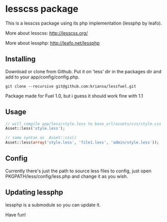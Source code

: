 # lesscss package

This is a lesscss package using its php implementation (lessphp by leafo).

More about lesscss: http://lesscss.org/

More about lessphp: http://leafo.net/lessphp

## Installing

Download or clone from Github. Put it on 'less' dir in the packages dir and add to your app/config/config.php.

	git clone --recursive git@github.com:kriansa/lessfuel.git

Package made for Fuel 1.0, but i guess it should work fine with 1.1

## Usage

```php
// will compile app/less/style.less to base_url/assets/css/style.css
Asset::less('style.less');

// same syntax as  Asset::css()
Asset::less(array('style.less', 'file1.less', 'admin/style.less'));
```

## Config

Currently there's just the path to source less files to config, just open PKGPATH/less/config/less.php and change it as you wish.

## Updating lessphp

lessphp is a submodule so you can update it.

Have fun!